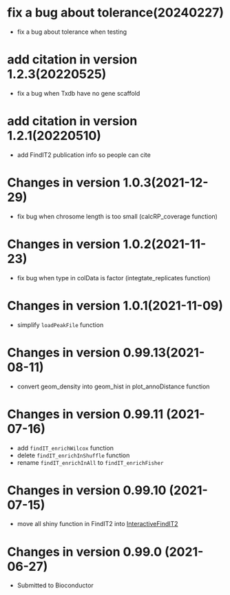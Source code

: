 # fix a bug about tolerance(20240227)
- fix a bug about tolerance when testing

# add citation in version 1.2.3(20220525)
- fix a bug when Txdb have no gene scaffold

# add citation in version 1.2.1(20220510)
- add FindIT2 publication info so people can cite

# Changes in version 1.0.3(2021-12-29)
- fix bug when chrosome length is too small (calcRP_coverage function)

# Changes in version 1.0.2(2021-11-23)
- fix bug when type in colData is factor (integtate_replicates function)

# Changes in version 1.0.1(2021-11-09)
- simplify `loadPeakFile` function

# Changes in version 0.99.13(2021-08-11)
- convert geom_density into geom_hist in plot_annoDistance function

# Changes in version 0.99.11 (2021-07-16)

- add `findIT_enrichWilcox` function
- delete `findIT_enrichInShuffle` function
- rename `findIT_enrichInAll` to `findIT_enrichFisher`

# Changes in version 0.99.10 (2021-07-15)

- move all shiny function in FindIT2 into [InteractiveFindIT2](https://github.com/shangguandong1996/InteractiveFindIT2)

# Changes in version 0.99.0 (2021-06-27)

- Submitted to Bioconductor
